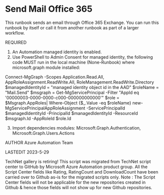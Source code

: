 ﻿Send Mail Office 365
====================

This runbook sends an email through Office 365 Exchange.
You can run this runbook by itself or call it from another runbook as part of a larger workflow. 

REQUIRED
1. An Automation managed identity is enabled.
2. Use PowerShell to Admin Consent for managed identity, the following code MUST run in the local machine (None-Runbook) where microsoft.graph module installed:

Connect-MgGraph -Scopes Application.Read.All, AppRoleAssignment.ReadWrite.All, RoleManagement.ReadWrite.Directory
$managedIdentityId = "managed identity object id in the AAD"
$roleName = "Mail.Send"
$msgraph = Get-MgServicePrincipal -Filter "AppId eq '00000003-0000-0000-c000-000000000000'"
$role = $Msgraph.AppRoles| Where-Object {$_.Value -eq $roleName} 
new-MgServicePrincipalAppRoleAssignment -ServicePrincipalId $managedIdentityId -PrincipalId $managedIdentityId -ResourceId $msgraph.Id -AppRoleId $role.Id 

3. Import dependencies modules: Microsoft.Graph.Authentication, Microsoft.Graph.Users.Actions


AUTHOR
Azure Automation Team 

LASTEDIT
2023-5-29

     
TechNet gallery is retiring! This script was migrated from TechNet script center to GitHub by Microsoft Azure Automation product group. All the Script Center fields like Rating, RatingCount and DownloadCount have been carried over to Github as-is for the migrated scripts only. Note : The Script Center fields will not be applicable for the new repositories created in Github & hence those fields will not show up for new Github repositories.
